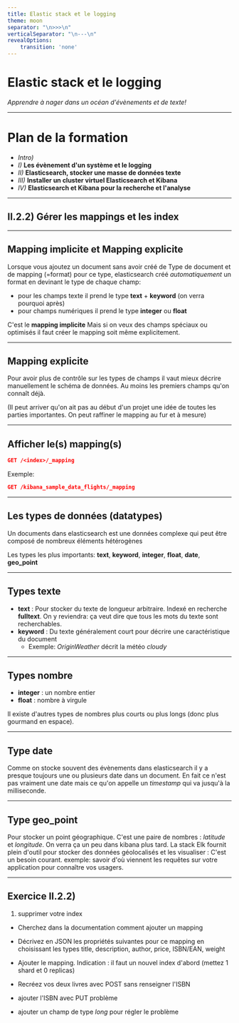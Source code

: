 ```yaml
---
title: Elastic stack et le logging
theme: moon
separator: "\n>>>\n"
verticalSeparator: "\n---\n"
revealOptions:
    transition: 'none'
---
```


# Elastic stack et le logging
*Apprendre à nager dans un océan d'évènements et de texte!*

---

# Plan de la formation

- *Intro)*
- *I)* **Les évènement d'un système et le logging**
- *II)* **Elasticsearch, stocker une masse de données texte**
- *III)* **Installer un cluster virtuel Elasticsearch et Kibana**
- *IV)* **Elasticsearch et Kibana pour la recherche et l'analyse**

---

## II.2.2) Gérer les mappings et les index

---

## Mapping implicite et Mapping explicite

Lorsque vous ajoutez un document sans avoir créé de Type de document et de mapping (=format) pour ce type, elasticsearch
créé *automatiquement* un format en devinant le type de chaque champ:
 - pour les champs texte il prend le type **text** + **keyword** (on verra pourquoi après)
 - pour champs numériques il prend le type **integer** ou **float**

 C'est le **mapping implicite**
Mais si on veux des champs spéciaux ou optimisés il faut créer le mapping soit même explicitement.

---

## Mapping explicite

Pour avoir plus de contrôle sur les types de champs il vaut mieux décrire manuellement le schéma de données.
Au moins les premiers champs qu'on connaît déjà.

(Il peut arriver qu'on ait pas au début d'un projet une idée de toutes les parties importantes. On peut raffiner le mapping au fur et à mesure)

---

## Afficher le(s) mapping(s)

```json
GET /<index>/_mapping
```
                                  
Exemple:
```json
GET /kibana_sample_data_flights/_mapping
```

---

## Les types de données (datatypes)

Un documents dans elasticsearch est une données complexe qui peut être composé de nombreux éléments hétérogènes

Les types les plus importants:
**text**, **keyword**, **integer**, **float**, **date**, **geo_point**

---

## Types texte

-  **text** : Pour stocker du texte de longueur arbitraire. Indexé en recherche **fulltext**. On y reviendra: ça veut dire que tous les mots du texte sont recherchables.
- **keyword** : Du texte généralement court pour décrire une caractéristique du document
  - Exemple: *OriginWeather* décrit la météo *cloudy*

---

## Types nombre

- **integer** : un nombre entier
- **float** : nombre à virgule

Il existe d'autres types de nombres plus courts ou plus longs (donc plus gourmand en espace).

---

## Type **date**

Comme on stocke souvent des évènements dans elasticsearch il y a presque toujours une ou plusieurs date dans un document.
En fait ce n'est pas vraiment une date mais ce qu'on appelle un *timestamp* qui va jusqu'à la milliseconde.

---

## Type **geo_point**

Pour stocker un point géographique. C'est une paire de nombres : *latitude* et *longitude*.
On verra ça un peu dans kibana plus tard. 
La stack Elk fournit plein d'outil pour stocker des données géolocalisés et les visualiser :
C'est un besoin courant. exemple: savoir d'où viennent les requêtes sur votre application pour connaître vos usagers.

---


## Exercice II.2.2)

1. supprimer votre index
- Cherchez dans la documentation comment ajouter un mapping
- Décrivez en JSON les propriétés suivantes pour ce mapping en choisissant les types
    title, description, author, price, ISBN/EAN, weight

- Ajouter le mapping. Indication : il faut un nouvel index d'abord (mettez 1 shard et 0 replicas)

- Recréez vos deux livres avec POST sans renseigner l'ISBN
- ajouter l'ISBN avec PUT problème
- ajouter un champ de type *long* pour régler le problème


